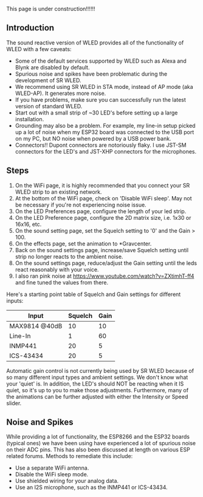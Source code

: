 This page is under construction!!!!!!

## Introduction
The sound reactive version of WLED provides all of the functionality of WLED with a few caveats:

* Some of the default services supported by WLED such as Alexa and Blynk are disabled by default.
* Spurious noise and spikes have been problematic during the development of SR WLED.
* We recommend using SR WLED in STA mode, instead of AP mode (aka WLED-AP). It generates more noise.
* If you have problems, make sure you can successfully run the latest version of standard WLED.
* Start out with a small strip of ~30 LED's before setting up a large installation.
* Grounding may also be a problem. For example, my line-in setup picked up a lot of noise when my ESP32 board was connected to the USB port on my PC, but NO noise when powered by a USB power bank.
* Connectors!! Dupont connectors are notoriously flaky. I use JST-SM connectors for the LED's and JST-XHP connectors for the microphones.

## Steps
1. On the WiFi page, it is highly recommended that you connect your SR WLED strip to an existing network.
2. At the bottom of the WiFi page, check on 'Disable WiFi sleep'. May not be necessary if you're not experiencing noise issue.
3. On the LED Preferences page, configure the length of your led strip.
3. On the LED Preference page, configure the 2D matrix size, i.e. 1x30 or 16x16, etc.
4. On the sound setting page, set the Squelch setting to '0' and the Gain > 100.
5. On the effects page, set the animation to *Gravcenter.
6. Back on the sound settings page, increase/save Squelch setting until strip no longer reacts to the ambient noise.
7. On the sound settings page, reduce/adjust the Gain setting until the leds react reasonably with your voice.
8. I also ran pink noise at https://www.youtube.com/watch?v=ZXtimhT-ff4 and fine tuned the values from there.

Here's a starting point table of Squelch and Gain settings for different inputs:

| Input | Squelch | Gain
| ----- | ------- | ----
| MAX9814 @40dB | 10 | 10
| Line-In | 1 | 60
| INMP441 | 20 | 5
| ICS-43434 | 20 | 5

Automatic gain control is not currently being used by SR WLED because of so many different input types and ambient settings. We don't know what your 'quiet' is. In addition, the LED's should NOT be reacting when it IS quiet, so it's up to you to make those adjustments. Furthermore, many of the animations can be further adjusted with either the Intensity or Speed slider.

## Noise and Spikes
While providing a lot of functionality, the ESP8266 and the ESP32 boards (typical ones) we have been using have experienced a lot of spurious noise on their ADC pins. This has also been discussed at length on various ESP related forums. Methods to remediate this include:

* Use a separate WiFi antenna.
* Disable the WiFi sleep mode.
* Use shielded wiring for your analog data.
* Use an I2S microphone, such as the INMP441 or ICS-43434.

